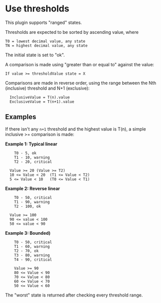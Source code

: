 # Use thresholds 

This plugin supports "ranged" states.

Thresholds are expected to be sorted by ascending value, where

```TEXT
T0 = lowest decimal value, any state
TN = highest decimal value, any state
```
The initial state is set to "ok".

A comparison is made using "greater than or equal to" against the value:

`If value >= thresholdValue state = X`

Comparisons are made in reverse order, using the range between the Nth (inclusive) threshold and N+1 (exclusive):

```TEXT
  InclusiveValue = T(n).value
  ExclusiveValue = T(n+1).value
```

## Examples

If there isn't any `n+1` threshold and the highest value is T(n), a simple inclusive >= comparison is made:

**Example 1: Typical linear**

```TEXT
    T0 - 5, ok
    T1 - 10, warning
    T2 - 20, critical
```

```TEXT
  Value >= 20 (Value >= T2)
  10 <= Value < 20  (T1 <= Value < T2)
  5 <= Value < 10   (T0 <= Value < T1)
```

**Example 2: Reverse linear**

```TEXT
    T0 - 50, critical
    T1 - 90, warning
    T2 - 100, ok
```

```TEXT
  Value >= 100
  90 <= value < 100
  50 <= value < 90
```

**Example 3: Bounded)**

```TEXT
    T0 - 50, critical
    T1 - 60, warning
    T2 - 70, ok
    T3 - 80, warning
    T4 - 90, critical
```

```TEXT
    Value >= 90
    80 <= Value < 90
    70 <= Value < 80
    60 <= Value < 70
    50 <= Value < 60
```

The "worst" state is returned after checking every threshold range.

